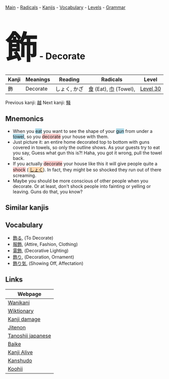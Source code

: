 <style> bigfont {font-size: 100px}</style>
[Main](../index.md) -
[Radicals](../radicals.md) -
[Kanjis](../kanjis.md) -
[Vocabulary](../vocabulary.md) -
[Levels](../levels.md) -
[Grammar](../grammar.md)
# <bigfont> 飾</bigfont> - Decorate 

| Kanji | Meanings | Reading | Radicals | Level |
| --- | --- | --- | --- | --- |
| 飾 | Decorate | しょく, かざ | [食](../radicals/食.md) (Eat), [巾](../radicals/巾.md) (Towel),  | [Level 30](../levels/wk_level30.md) |

Previous kanji: [越](越.md) Next kanji: [騒](騒.md) 

## Mnemonics
 * When you <span style="background-color:#ADD8E6"> eat</span> you want to see the shape of your <span style="background-color:#ADD8E6"> gun</span> from under a <span style="background-color:#ADD8E6"> towel</span>, so you <span style="background-color:#ffcccb"> decorate</span> your house with them.
* Just picture it: an entire home decorated top to bottom with guns covered in towels, so only the outline shows. As your guests try to eat you say, Guess what gun this is?! Haha, you got it wrong, pull the towel back.
* If you actually <span style="background-color:#ffcccb"> decorate</span> your house like this it will give people quite a <span style="background-color:#ffcccb"> shock</span> (<span style="background-color:#fed8b1"> [しょく](https://jisho.org/search/しょく)</span>). In fact, they might be so shocked they run out of there screaming.
* Maybe you should be more conscious of other people when you decorate. Or at least, don't shock people into fainting or yelling or leaving. Guns do that, you know?


## Similar kanjis
 


## Vocabulary
 * [飾る](../vocabulary/飾.md), (To Decorate)
* [服飾](../vocabulary/飾.md), (Attire, Fashion, Clothing)
* [電飾](../vocabulary/飾.md), (Decorative Lighting)
* [飾り](../vocabulary/飾.md), (Decoration, Ornament)
* [飾り気](../vocabulary/飾.md), (Showing Off, Affectation)



## Links 

| Webpage |
| --- |
| [Wanikani          ](https://www.wanikani.com/kanji/飾) |
| [Wiktionary        ](https://en.wiktionary.org/wiki/飾) |
| [Kanji damage      ](http://www.kanjidamage.com/kanji/search?utf8=✓&q=飾) |
| [Jitenon           ](https://jitenon.com/kanji/飾) |
| [Tanoshii japanese ](https://www.tanoshiijapanese.com/dictionary/kanji.cfm?k=飾) |
| [Baike             ](https://baike.baidu.com/item/飾) |
| [Kanji Alive       ](https://app.kanjialive.com/飾) |
| [Kanshudo          ](https://www.kanshudo.com/searchmn?q=飾) |
| [Koohii            ](https://kanji.koohii.com/study/kanji/飾) |
